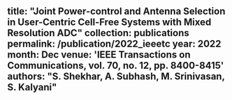 title: "Joint Power-control and Antenna Selection in User-Centric Cell-Free Systems with Mixed Resolution ADC"
collection: publications
permalink: /publication/2022_ieeetc
year: 2022
month: Dec
venue: 'IEEE Transactions on Communications, vol. 70, no. 12, pp. 8400-8415'
authors: "S. Shekhar, A. Subhash, M. Srinivasan, S. Kalyani"
---
